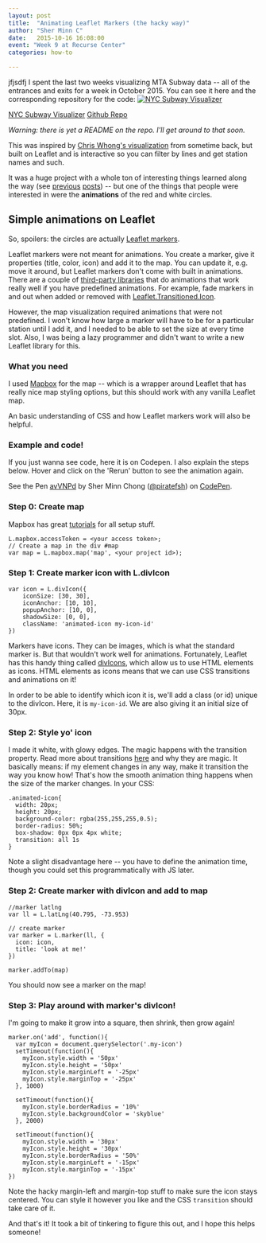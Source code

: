 ```yaml
---
layout: post
title:  "Animating Leaflet Markers (the hacky way)"
author: "Sher Minn C"
date:   2015-10-16 16:08:00
event: "Week 9 at Recurse Center"
categories: how-to

---
```

jfjsdfj
I spent the last two weeks visualizing MTA Subway data -- all of the entrances and exits for a week in October 2015. You can see it here and the corresponding repository for the code:
[![NYC Subway Visualizer](/assets/images/subway/subway-visualizer.gif)](http://piratefsh.github.io/mta-maps/public)

<a href="http://piratefsh.github.io/mta-maps/public" class='btn btn-primary'>NYC Subway Visualizer</a>
<a href="https://github.com/piratefsh/mta-mgitaps" class='btn btn-default'>Github Repo</a>

_Warning: there is yet a README on the repo. I'll get around to that soon._

This was inspired by [Chris Whong's visualization](chriswhong.com/open-data/visualizing-the-mtas-turnstile-data/) from sometime back, but built on Leaflet and is interactive so you can filter by lines and get station names and such.

It was a huge project with a whole ton of interesting things learned along the way (see [previous](/projects/2015/10/05/mta-subway-turnstile-charts.html) [posts](/projects/2015/10/03/mta-subway-turnstile-data.html)) -- but one of the things that people were interested in were the **animations** of the red and white circles.

## Simple animations on Leaflet
So, spoilers: the circles are actually [Leaflet markers](http://leafletjs.com/reference.html#marker).

Leaflet markers were not meant for animations. You create a marker, give it properties (title, color, icon) and add it to the map. You can update it, e.g. move it around, but Leaflet markers don't come with built in animations. There are a couple of [third-party libraries](http://leafletjs.com/plugins.html#overlay-animations) that do animations that work really well if you have predefined animations. For example, fade markers in and out when added or removed with [Leaflet.Transitioned.Icon](https://github.com/naturalatlas/leaflet-transitionedicon). 

However, the map visualization required animations that were not predefined. I won't know how large a marker will have to be for a particular station until I add it, and I needed to be able to set the size at every time slot. Also, I was being a lazy programmer and didn't want to write a new Leaflet library for this.

### What you need
I used [Mapbox](https://www.mapbox.com/mapbox.js/api/v2.2.2/) for the map -- which is a wrapper around Leaflet that has really nice map styling options, but this should work with any vanilla Leaflet map. 

An basic understanding of CSS and how Leaflet markers work will also be helpful.

### Example and code! 
If you just wanna see code, here it is on Codepen. I also explain the steps below. Hover and click on the 'Rerun' button to see the animation again.

<p data-height="268" data-theme-id="0" data-slug-hash="avVNPd" data-default-tab="result" data-user="piratefsh" class='codepen'>See the Pen <a href='http://codepen.io/piratefsh/pen/avVNPd/'>avVNPd</a> by Sher Minn Chong (<a href='http://codepen.io/piratefsh'>@piratefsh</a>) on <a href='http://codepen.io'>CodePen</a>.</p>
<script async src="//assets.codepen.io/assets/embed/ei.js"></script>

### Step 0: Create map
Mapbox has great [tutorials](https://www.mapbox.com/mapbox.js/api/v2.2.2/) for all setup stuff.

    L.mapbox.accessToken = <your access token>;
    // Create a map in the div #map
    var map = L.mapbox.map('map', <your project id>);

### Step 1: Create marker icon with L.divIcon

    var icon = L.divIcon({
        iconSize: [30, 30],
        iconAnchor: [10, 10],
        popupAnchor: [10, 0],
        shadowSize: [0, 0],
        className: 'animated-icon my-icon-id' 
    })

Markers have icons. They can be images, which is what the standard marker is. But that wouldn't work well for animations. Fortunately, Leaflet has this handy thing called [divIcons](http://leafletjs.com/reference.html#divicon), which allow us to use HTML elements as icons. HTML elements as icons means that we can use CSS transitions and animations on it!

In order to be able to identify which icon it is, we'll add a class (or id) unique to the divIcon. Here, it is `my-icon-id`. We are also giving it an initial size of 30px. 

### Step 2: Style yo' icon

I made it white, with glowy edges. The magic happens with the transition property. Read more about transitions [here](https://css-tricks.com/almanac/properties/t/transition/) and why they are magic. It basically means: if my element changes in any way, make it transition the way you know how! That's how the smooth animation thing happens when the size of the marker changes. In your CSS:

    .animated-icon{
      width: 20px;
      height: 20px;
      background-color: rgba(255,255,255,0.5);
      border-radius: 50%;
      box-shadow: 0px 0px 4px white;
      transition: all 1s 
    }

Note a slight disadvantage here -- you have to define the animation time, though you could set this programmatically with JS later.

### Step 2: Create marker with divIcon and add to map
    //marker latlng
    var ll = L.latLng(40.795, -73.953)

    // create marker
    var marker = L.marker(ll, {
      icon: icon,
      title: 'look at me!'
    })

    marker.addTo(map)

You should now see a marker on the map!

### Step 3: Play around with marker's divIcon!
I'm going to make it grow into a square, then shrink, then grow again! 

    marker.on('add', function(){
      var myIcon = document.querySelector('.my-icon')
      setTimeout(function(){
        myIcon.style.width = '50px'
        myIcon.style.height = '50px'
        myIcon.style.marginLeft = '-25px'
        myIcon.style.marginTop = '-25px'
      }, 1000)

      setTimeout(function(){
        myIcon.style.borderRadius = '10%'
        myIcon.style.backgroundColor = 'skyblue'
      }, 2000)

      setTimeout(function(){
        myIcon.style.width = '30px'
        myIcon.style.height = '30px'
        myIcon.style.borderRadius = '50%'
        myIcon.style.marginLeft = '-15px'
        myIcon.style.marginTop = '-15px'
    })

Note the hacky margin-left and margin-top stuff to make sure the icon stays centered. You can style it however you like and the CSS `transition` should take care of it. 

And that's it! It took a bit of tinkering to figure this out, and I hope this helps someone!
